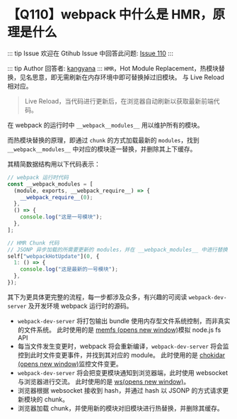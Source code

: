 # 【Q110】webpack 中什么是 HMR，原理是什么


::: tip Issue
欢迎在 Gtihub Issue 中回答此问题: [Issue 110](https://github.com/kangyana/daily-question/issues/110)
:::

::: tip Author
回答者: [kangyana](https://github.com/kangyana)
:::
`HMR`，Hot Module Replacement，热模块替换，见名思意，即无需刷新在内存环境中即可替换掉过旧模块。
与 Live Reload 相对应。

> Live Reload，当代码进行更新后，在浏览器自动刷新以获取最新前端代码。

在 webpack 的运行时中 `__webpack__modules__` 用以维护所有的模块。

而热模块替换的原理，即通过 `chunk` 的方式加载最新的 `modules`，找到 `__webpack__modules__` 中对应的模块逐一替换，并删除其上下缓存。

其精简数据结构用以下代码表示：
```javascript
// webpack 运行时代码
const __webpack_modules = [
  (module, exports, __webpack_require__) => {
    __webpack_require__(0);
  },
  () => {
    console.log("这是一号模块");
  },
];

// HMR Chunk 代码
// JSONP 异步加载的所需要更新的 modules，并在 __webpack_modules__ 中进行替换
self["webpackHotUpdate"](0, {
  1: () => {
    console.log("这是最新的一号模块");
  },
});
```

其下为更具体更完整的流程，每一步都涉及众多，有兴趣的可阅读 `webpack-dev-server` 及开发环境 webpack 运行时的源码。

- `webpack-dev-server` 将打包输出 bundle 使用内存型文件系统控制，而非真实的文件系统。
此时使用的是 [memfs (opens new window)](https://github.com/streamich/memfs)模拟 node.js fs API
- 每当文件发生变更时，webpack 将会重新编译，`webpack-dev-server` 将会监控到此时文件变更事件，并找到其对应的 module。
此时使用的是 [chokidar (opens new window)](https://github.com/paulmillr/chokidar)监控文件变更。
- `webpack-dev-server` 将会把变更模块通知到浏览器端，此时使用 websocket 与浏览器进行交流。
此时使用的是 [ws(opens new window)](https://github.com/websockets/ws)。
- 浏览器根据 websocket 接收到 hash，并通过 hash 以 JSONP 的方式请求更新模块的 chunk。
- 浏览器加载 chunk，并使用新的模块对旧模块进行热替换，并删除其缓存。

